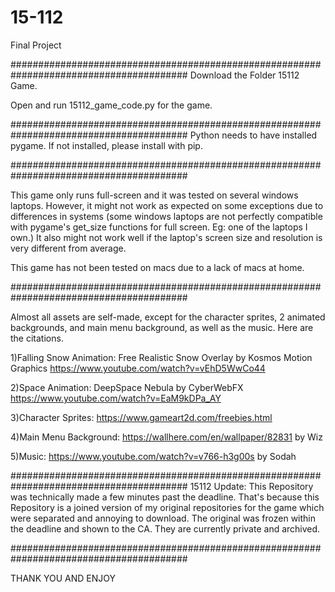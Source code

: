# 15-112
Final Project

########################################################################################
Download the Folder 15112 Game.

Open and run 15112_game_code.py for the game.

########################################################################################
Python needs to have installed pygame. If not installed, please install with pip.

########################################################################################

This game only runs full-screen and it was tested on several windows laptops. 
However, it might not work as expected on some exceptions due to differences in systems 
(some windows laptops are not perfectly compatible with pygame's get_size functions for full screen. 
Eg: one of the laptops I own.)
It also might not work well if the laptop's screen size and resolution is very different from average.

This game has not been tested on macs due to a lack of macs at home.

########################################################################################

Almost all assets are self-made, except for the character sprites, 2 animated backgrounds, 
and main menu background, as well as the music. Here are the citations.

1)Falling Snow Animation:
	Free Realistic Snow Overlay by Kosmos Motion Graphics
	https://www.youtube.com/watch?v=vEhD5WwCo44 

2)Space Animation:
	DeepSpace Nebula by CyberWebFX
	https://www.youtube.com/watch?v=EaM9kDPa_AY

3)Character Sprites:
	https://www.gameart2d.com/freebies.html

4)Main Menu Background:
	https://wallhere.com/en/wallpaper/82831
	by Wiz

5)Music:
	https://www.youtube.com/watch?v=v766-h3g00s
	by Sodah


########################################################################################
15112 Update: This Repository was technically made a few minutes past the deadline.
That's because this Repository is a joined version of my original repositories 
for the game which were separated and annoying to download. The original was frozen 
within the deadline and shown to the CA. They are currently private and archived. 

########################################################################################

THANK YOU AND ENJOY
